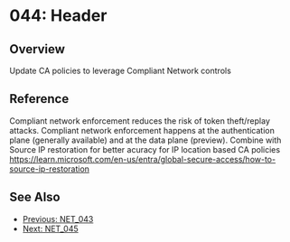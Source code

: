 ﻿# 044: Header
## Overview
Update CA policies to leverage Compliant Network controls

## Reference
Compliant network enforcement reduces the risk of token theft/replay attacks. Compliant network enforcement happens at the authentication plane (generally available) and at the data plane (preview).  Combine with Source IP restoration for better acuracy for IP location based CA policies  https://learn.microsoft.com/en-us/entra/global-secure-access/how-to-source-ip-restoration

## See Also
- [Previous: NET_043](NET_043.md)
- [Next: NET_045](NET_045.md)
